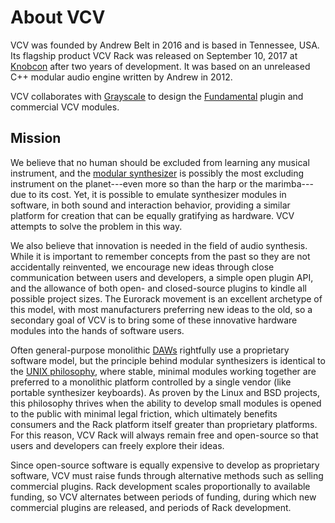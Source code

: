 # About VCV

VCV was founded by Andrew Belt in 2016 and is based in Tennessee, USA.
Its flagship product VCV Rack was released on September 10, 2017 at [Knobcon](https://knobcon.com/) after two years of development.
It was based on an unreleased C++ modular audio engine written by Andrew in 2012.

VCV collaborates with [Grayscale](http://grayscale.info/) to design the [Fundamental](https://vcvrack.com/Fundamental.html) plugin and commercial VCV modules.

## Mission

We believe that no human should be excluded from learning any musical instrument, and the [modular synthesizer](https://en.wikipedia.org/wiki/Modular_synthesizer) is possibly the most excluding instrument on the planet---even more so than the harp or the marimba---due to its cost.
Yet, it is possible to emulate synthesizer modules in software, in both sound and interaction behavior, providing a similar platform for creation that can be equally gratifying as hardware.
VCV attempts to solve the problem in this way.

We also believe that innovation is needed in the field of audio synthesis.
While it is important to remember concepts from the past so they are not accidentally reinvented, we encourage new ideas through close communication between users and developers, a simple open plugin API, and the allowance of both open- and closed-source plugins to kindle all possible project sizes.
The Eurorack movement is an excellent archetype of this model, with most manufacturers preferring new ideas to the old, so a secondary goal of VCV is to bring some of these innovative hardware modules into the hands of software users.

Often general-purpose monolithic [DAWs](https://en.wikipedia.org/wiki/Digital_audio_workstation) rightfully use a proprietary software model, but the principle behind modular synthesizers is identical to the [UNIX philosophy](https://en.wikipedia.org/wiki/Unix_philosophy), where stable, minimal modules working together are preferred to a monolithic platform controlled by a single vendor (like portable synthesizer keyboards).
As proven by the Linux and BSD projects, this philosophy thrives when the ability to develop small modules is opened to the public with minimal legal friction, which ultimately benefits consumers and the Rack platform itself greater than proprietary platforms.
For this reason, VCV Rack will always remain free and open-source so that users and developers can freely explore their ideas.

Since open-source software is equally expensive to develop as proprietary software, VCV must raise funds through alternative methods such as selling commercial plugins.
Rack development scales proportionally to available funding, so VCV alternates between periods of funding, during which new commercial plugins are released, and periods of Rack development.
